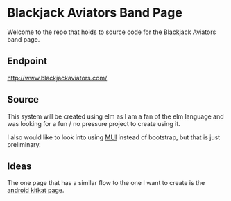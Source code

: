 Blackjack Aviators Band Page
==================================================================

Welcome to the repo that holds to source code for the Blackjack Aviators band page.     

## Endpoint

http://www.blackjackaviators.com/    

## Source

This system will be created using elm as I am a fan of the elm language and was
looking for a fun / no pressure project to create using it.    

I also would like to look into using [MUI](https://www.muicss.com/docs/v1/css-js/forms) 
instead of bootstrap, but that is just preliminary.    

## Ideas

The one page that has a similar flow to the one I want to create is the 
[android kitkat page](https://www.kitkat.com/android/#/home).    

